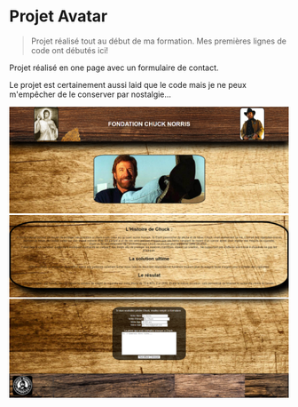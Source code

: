 # Projet Avatar

> Projet réalisé tout au début de ma formation.
> Mes premières lignes de code ont débutés ici!

Projet réalisé en one page avec un formulaire de contact.

Le projet est certainement aussi laid que le code mais je ne peux m'empêcher de le conserver par nostalgie...


![Accueil](https://raw.githubusercontent.com/JauneLoke/Avatar/master/ChuckNorris0.png)
![L'hisotire de Chuck](https://raw.githubusercontent.com/JauneLoke/Avatar/master/ChuckNorris1.png)
![Formulaire de contact](https://raw.githubusercontent.com/JauneLoke/Avatar/master/ChuckNorris2.png)

